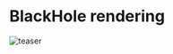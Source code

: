 # BlackHole rendering

![teaser](https://github.com/user-attachments/assets/abcb91df-2bf4-4ea0-a1de-f2f386025c3d)